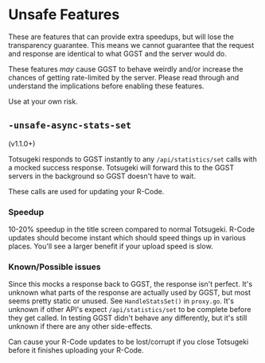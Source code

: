# Unsafe Features

These are features that can provide extra speedups, but will lose the transparency guarantee. This means we cannot guarantee that the request and response are identical to what GGST and the server would do.

These features _may_ cause GGST to behave weirdly and/or increase the chances of getting rate-limited by the server.
Please read through and understand the implications before enabling these features.

Use at your own risk.

## `-unsafe-async-stats-set`

(v1.1.0+)

Totsugeki responds to GGST instantly to any `/api/statistics/set` calls with a mocked success response. Totsugeki will forward this to the GGST servers in the background so GGST doesn't have to wait.

These calls are used for updating your R-Code.

### Speedup

10-20% speedup in the title screen compared to normal Totsugeki. R-Code updates should become instant which should speed things up in various places. You'll see a larger benefit if your upload speed is slow.

### Known/Possible issues

Since this mocks a response back to GGST, the response isn't perfect. It's unknown what parts of the response are actually used by GGST, but most seems pretty static or unused. See `HandleStatsSet()` in `proxy.go`.
It's unknown if other API's expect `/api/statistics/set` to be complete before they get called. In testing GGST didn't behave any differently, but it's still unknown if there are any other side-effects. 

Can cause your R-Code updates to be lost/corrupt if you close Totsugeki before it finishes uploading your R-Code.

